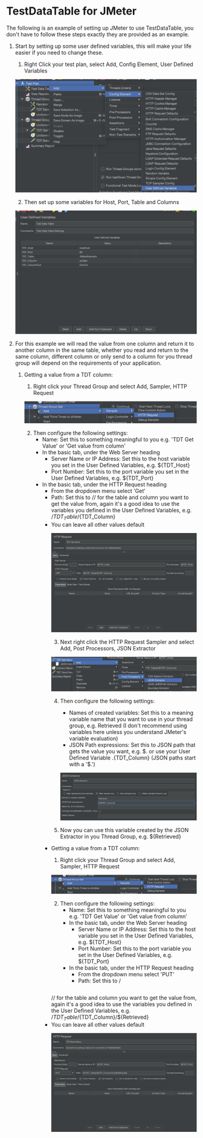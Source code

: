 # TestDataTable for JMeter

The following is an example of setting up JMeter to use TestDataTable, you don't have to follow these steps exactly they are provided as an example.

1. Start by setting up some user defined variables, this will make your life easier if you need to change these.

	1. Right Click your test plan, select Add, Config Element, User Defined Variables

	![User Defined Variables](AddUserDefinedVariables.png)

	2. Then set up some variables for Host, Port, Table and Columns

	![Variables](UserDefinedVariables.png)

2. For this example we will read the value from one column and return it to another column in the same table, whether you read and return to the same column, different column or only send to a column for you thread group will depend on the requirements of your application.

	1. Getting a value from a TDT column:
		1. Right click your Thread Group and select Add, Sampler, HTTP Request

		![Add HTTP Request](AddHTTPRequest.png)

		2. Then configure the following settings:
			- Name: Set this to something meaningful to you e.g. 'TDT Get Value' or 'Get value from column'
			- In the basic tab, under the Web Server heading
				- Server Name or IP Address: Set this to the host variable you set in the User Defined Variables, e.g. ${TDT_Host}
				- Port Number: Set this to the port variable you set in the User Defined Variables, e.g. ${TDT_Port}
			- In the basic tab, under the HTTP Request heading
				- From the dropdown menu select 'Get'
				- Path: Set this to /<Table>/<Column> for the table and column you want to get the value from, again it's a good idea to use the variables you defined in the User Defined Variables, e.g. /${TDT_Table}/${TDT_Column}
			- You can leave all other values default

		![HTTP Request GET](HTTPRequest_GET.png)

		3. Next right click the HTTP Request Sampler and select Add, Post Processors, JSON Extractor

		![Add JSON Extractor](Add_JSON_Extractor.png)

		4. Then configure the following settings:
			- Names of created variables: Set this to a meaning variable name that you want to use in your thread group, e.g. Retrieved (I don't recommend using variables here unless you understand JMeter's variable evaluation)
			- JSON Path expressions: Set this to JSON path that gets the value you want, e.g. $.<Column> or use your User Defined Variable $.${TDT_Column} (JSON paths start with a '$.')

			![JSON Extractor](JSON_Extractor.png)

		5. Now you can use this variable created by the JSON Extractor in you Thread Group, e.g. ${Retrieved}


	2. Getting a value from a TDT column:
		1. Right click your Thread Group and select Add, Sampler, HTTP Request

		![Add HTTP Request](AddHTTPRequest.png)

		2. Then configure the following settings:
			- Name: Set this to something meaningful to you e.g. 'TDT Get Value' or 'Get value from column'
			- In the basic tab, under the Web Server heading
				- Server Name or IP Address: Set this to the host variable you set in the User Defined Variables, e.g. ${TDT_Host}
				- Port Number: Set this to the port variable you set in the User Defined Variables, e.g. ${TDT_Port}
			- In the basic tab, under the HTTP Request heading
				- From the dropdown menu select 'PUT'
				- Path: Set this to /<Table>/<Column>/<Value> for the table and column you want to get the value from, again it's a good idea to use the variables you defined in the User Defined Variables, e.g. /${TDT_Table}/${TDT_Column}/${Retrieved}
			- You can leave all other values default

		![HTTP Request PUT](HTTPRequest_PUT.png)
